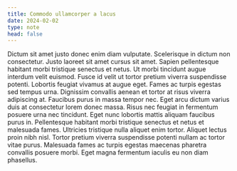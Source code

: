 ```yaml
---
title: Commodo ullamcorper a lacus
date: 2024-02-02
type: note
head: false
---
```


Dictum sit amet justo donec enim diam vulputate. Scelerisque in dictum non consectetur. Justo laoreet sit amet cursus sit amet. Sapien pellentesque habitant morbi tristique senectus et netus. Ut morbi tincidunt augue interdum velit euismod. Fusce id velit ut tortor pretium viverra suspendisse potenti. Lobortis feugiat vivamus at augue eget. Fames ac turpis egestas sed tempus urna. Dignissim convallis aenean et tortor at risus viverra adipiscing at. Faucibus purus in massa tempor nec. Eget arcu dictum varius duis at consectetur lorem donec massa. Risus nec feugiat in fermentum posuere urna nec tincidunt. Eget nunc lobortis mattis aliquam faucibus purus in. Pellentesque habitant morbi tristique senectus et netus et malesuada fames. Ultricies tristique nulla aliquet enim tortor. Aliquet lectus proin nibh nisl. Tortor pretium viverra suspendisse potenti nullam ac tortor vitae purus. Malesuada fames ac turpis egestas maecenas pharetra convallis posuere morbi. Eget magna fermentum iaculis eu non diam phasellus.
